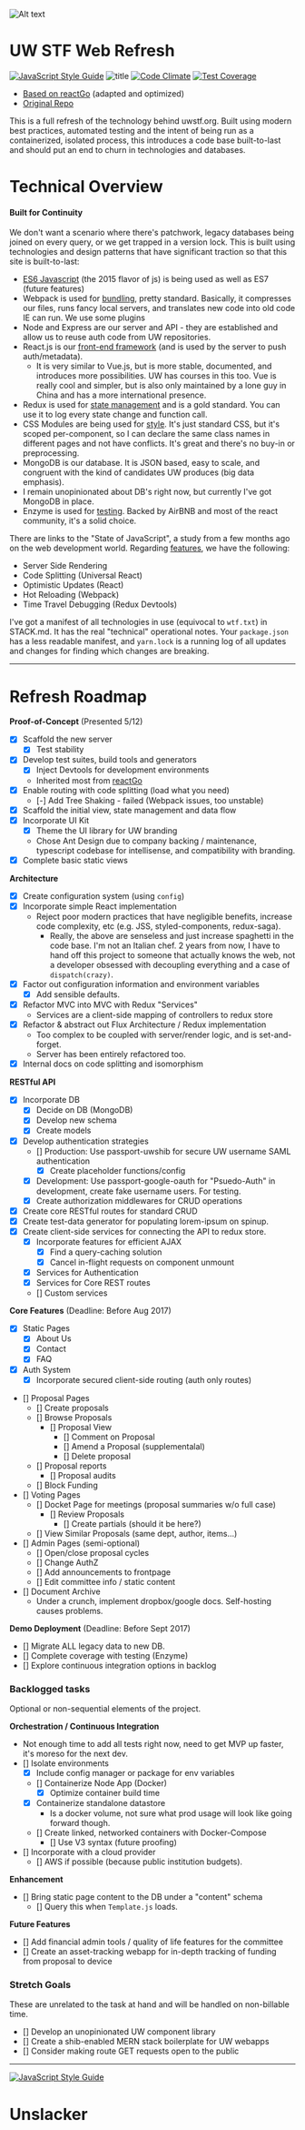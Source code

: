 ![Alt text](app/images/logo.png?raw=true "Title")

# UW STF Web Refresh

[![JavaScript Style Guide](https://img.shields.io/badge/code_style-standard-brightgreen.svg)](https://standardjs.com)
![title](https://travis-ci.org/rykeller/STF-Refresh.svg?branch=v1.0.0)
[![Code Climate](https://codeclimate.com/github/RcKeller/STF-Refresh/badges/gpa.svg)](https://codeclimate.com/github/RcKeller/STF-Refresh)
[![Test Coverage](https://codeclimate.com/github/RcKeller/STF-Refresh/badges/coverage.svg)](https://codeclimate.com/github/RcKeller/STF-Refresh/coverage)

- [Based on reactGo](https://github.com/reactGo/reactGo/) (adapted and optimized)
- [Original Repo](https://github.com/BBKolton/STF)

This is a full refresh of the technology behind uwstf.org. Built using modern best practices, automated testing and the intent of being run as a containerized, isolated process, this introduces a code base built-to-last and should put an end to churn in technologies and databases.

# Technical Overview

#### Built for Continuity
We don't want a scenario where there's patchwork, legacy databases being joined on every query, or we get trapped in a version lock. This is built using technologies and design patterns that have significant traction so that this site is built-to-last:
- [ES6 Javascript](http://stateofjs.com/2016/flavors/) (the 2015 flavor of js) is being used as well as ES7 (future features)
- Webpack is used for [bundling](http://stateofjs.com/2016/buildtools/), pretty standard. Basically, it compresses our files, runs fancy local servers, and translates new code into old code IE can run. We use some plugins
- Node and Express are our server and API - they are established and allow us to reuse auth code from UW repositories.
- React.js is our [front-end framework](http://stateofjs.com/2016/frontend/) (and is used by the server to push auth/metadata).
  - It is very similar to Vue.js, but is more stable, documented, and introduces more possibilities. UW has courses in this too. Vue is really cool and simpler, but is also only maintained by a lone guy in China and has a more international presence.
- Redux is used for [state management](http://stateofjs.com/2016/statemanagement/) and is a gold standard. You can use it to log every state change and function call.
- CSS Modules are being used for [style](http://stateofjs.com/2016/css/). It's just standard CSS, but it's scoped per-component, so I can declare the same class names in different pages and not have conflicts. It's great and there's no buy-in or preprocessing.
- MongoDB is our database. It is JSON based, easy to scale, and congruent with the kind of candidates UW produces (big data emphasis).
- I remain unopinionated about DB's right now, but currently I've got MongoDB in place.
- Enzyme is used for [testing](http://stateofjs.com/2016/testing/). Backed by AirBNB and most of the react community, it's a solid choice.

There are links to the "State of JavaScript", a study from a few months ago on the web development world. Regarding [features](http://stateofjs.com/2016/features/), we have the following:
- Server Side Rendering
- Code Splitting (Universal React)
- Optimistic Updates (React)
- Hot Reloading (Webpack)
- Time Travel Debugging (Redux Devtools)

I've got a manifest of all technologies in use (equivocal to `wtf.txt`) in STACK.md. It has the real "technical" operational notes. Your `package.json` has a less readable manifest, and `yarn.lock` is a running log of all updates and changes for finding which changes are breaking.

---

# Refresh Roadmap

**Proof-of-Concept** (Presented 5/12)
- [x] Scaffold the new server
  - [x] Test stability
- [x] Develop test suites, build tools and generators
  - [x] Inject Devtools for development environments
  - Inherited most from [reactGo](https://github.com/reactGo/reactGo/)
- [x] Enable routing with code splitting (load what you need)
  - [-] Add Tree Shaking - failed (Webpack issues, too unstable)
- [x] Scaffold the initial view, state management and data flow
- [x] Incorporate UI Kit
  - [x] Theme the UI library for UW branding
  - Chose Ant Design due to company backing / maintenance, typescript codebase for intellisense, and compatibility with branding.
- [x] Complete basic static views

**Architecture**
- [x] Create configuration system (using `config`)
- [x] Incorporate simple React implementation
  - Reject poor modern practices that have negligible benefits, increase code complexity, etc (e.g. JSS, styled-components, redux-saga).
    - Really, the above are senseless and just increase spaghetti in the code base. I'm not an Italian chef. 2 years from now, I have to hand off this project to someone that actually knows the web, not a developer obsessed with decoupling everything and a case of `dispatch(crazy)`.
- [x] Factor out configuration information and environment variables
  - [x] Add sensible defaults.
- [x] Refactor MVC into MVC with Redux "Services"
  - Services are a client-side mapping of controllers to redux store
- [x] Refactor & abstract out Flux Architecture / Redux implementation
  - Too complex to be coupled with server/render logic, and is set-and-forget.
  - Server has been entirely refactored too.
- [x] Internal docs on code splitting and isomorphism

**RESTful API**
- [x] Incorporate DB
  - [x] Decide on DB (MongoDB)
  - [x] Develop new schema
  - [x] Create models
- [x] Develop authentication strategies
  - [] Production: Use passport-uwshib for secure UW username SAML authentication
      - [x] Create placeholder functions/config
  - [x] Development: Use passport-google-oauth for "Psuedo-Auth" in development, create fake username users. For testing.
  - [x] Create authorization middlewares for CRUD operations
- [x] Create core RESTful routes for standard CRUD
- [x] Create test-data generator for populating lorem-ipsum on spinup.
- [x] Create client-side services for connecting the API to redux store.
  - [x] Incorporate features for efficient AJAX
    - [x] Find a query-caching solution
    - [x] Cancel in-flight requests on component unmount
  - [x] Services for Authentication
  - [x] Services for Core REST routes
  - [] Custom services

**Core Features**
(Deadline: Before Aug 2017)
- [x] Static Pages
  - [x] About Us
  - [x] Contact
  - [x] FAQ
- [x] Auth System
  - [x] Incorporate secured client-side routing (auth only routes)
- [] Proposal Pages
  - [] Create proposals
  - [] Browse Proposals
    - [] Proposal View
      - [] Comment on Proposal
      - [] Amend a Proposal (supplementalal)
      - [] Delete proposal
  - [] Proposal reports
    - [] Proposal audits
  - [] Block Funding
- [] Voting Pages
  - [] Docket Page for meetings (proposal summaries w/o full case)
    - [] Review Proposals
      - [] Create partials (should it be here?)
  - [] View Similar Proposals (same dept, author, items...)
- [] Admin Pages (semi-optional)
  - [] Open/close proposal cycles
  - [] Change AuthZ
  - [] Add announcements to frontpage
  - [] Edit committee info / static content
- [] Document Archive
  - Under a crunch, implement dropbox/google docs. Self-hosting causes problems.

**Demo Deployment**
(Deadline: Before Sept 2017)
- [] Migrate ALL legacy data to new DB.
- [] Complete coverage with testing (Enzyme)
- [] Explore continuous integration options in backlog

### Backlogged tasks
Optional or non-sequential elements of the project.

**Orchestration / Continuous Integration**
- Not enough time to add all tests right now, need to get MVP up faster, it's moreso for the next dev.
- [] Isolate environments
  - [x] Include config manager or package for env variables
  - [] Containerize Node App (Docker)
    - [x] Optimize container build time
  - [x] Containerize standalone datastore
    - Is a docker volume, not sure what prod usage will look like going forward though.
  - [] Create linked, networked containers with Docker-Compose
    - [] Use V3 syntax (future proofing)
- [] Incorporate with a cloud provider
  - [] AWS if possible (because public institution budgets).

**Enhancement**
- [] Bring static page content to the DB under a "content" schema
  - [] Query this when `Template.js` loads.

**Future Features**
- [] Add financial admin tools / quality of life features for the committee
- [] Create an asset-tracking webapp for in-depth tracking of funding from proposal to device

### Stretch Goals
These are unrelated to the task at hand and will be handled on non-billable time.

- [] Develop an unopinionated UW component library
- [] Create a shib-enabled MERN stack boilerplate for UW webapps
- [] Consider making route GET requests open to the public

---

[![JavaScript Style Guide](https://cdn.rawgit.com/feross/standard/master/badge.svg)](https://github.com/feross/standard)
# Unslacker
